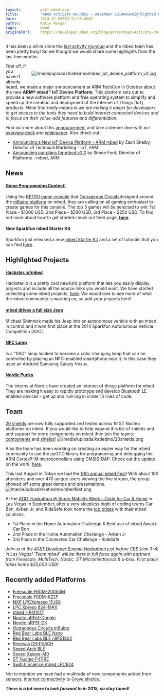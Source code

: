 ```yaml
---
layout:         post-mbed-org
title:          "mbed Activity Roundup – December 2014NewsHighlighted ProjectsTeamRecently added Platforms"
date:           2014-12-03T16:31:55.000Z
author:         Katie Morgan
tags:           mbed
originalUrl:    https://developer.mbed.org/blog/entry/mbed-Activity-Roundup-Dec-2014/
---
```


<p>It has been a while since the <a href="https://developer.mbed.org/blog/entry/mbed-Activity-Roundup-April-2014/">last activity roundup</a> and
  the mbed team has been pretty busy! So we thought we would share some highlights
  from the last few months.</p>
<div style="padding: 10px; float:right">
  <p>
    <img src="https://developer.mbed.org/media/uploads/katiedmo/mbed_iot_device_platform_v2.jpg"
    alt="/media/uploads/katiedmo/mbed_iot_device_platform_v2.jpg" title="/media/uploads/katiedmo/mbed_iot_device_platform_v2.jpg">
  </p>
</div>
<p>First off, if you haven&#x2019;t already heard, we made a major announcement
  at ARM TechCon in October about the new <strong>ARM&#xAE; mbed&#x2122; IoT Device Platform</strong>.
  This platform sets out to provide a new software platform and free operating
  system to simplify and speed up the creation and deployment of the Internet
  of Things (IoT) products. <em>What that really means is we are making it easier for developers to get access to the tools they need to build internet connected devices and to focus on their value-add features and differentiation.</em>
</p>
<p>Find out more about this <a href="http://info.arm.com/gC000i800103AX0jS000fr0"
  rel="nofollow">announcement</a> and take a deeper dive with our <a href="http://community.arm.com/groups/internet-of-things/blog/2014/11/03/arm-mbed-overview"
  rel="nofollow">overview deck</a> and <a href="http://info.arm.com/I030jS00800Xij100s0AX00"
  rel="nofollow">whitepaper</a>. Also check out:</p>
<ul>
  <li><a href="http://info.arm.com/K0000SA008rD1gj0003i0X0" rel="nofollow">Announcing a New IoT Device Platform - ARM mbed</a> by
    Zach Shelby, Director of Technical Marketing - IoT, ARM</li>
  <li><a href="http://info.arm.com/Mi0X0000Sr03j00h800A0E1" rel="nofollow">Announcing our plans for mbed v3.0</a> by
    Simon Ford, Director of Platforms - mbed, ARM</li>
</ul>

<h2>News</h2>


<h4><a href="http://www.outrageouscircuits.com/contest" rel="nofollow">Game Programming Contest!</a></h4>

<p>Using the <a href="http://developer.mbed.org/teams/Outrageous-Circuits/wiki/RETRO_Game_Console">RETRO game console</a> that
  <a
  href="http://developer.mbed.org/teams/Outrageous-Circuits/">Outrageous Circuits</a>designed around the <a href="http://developer.mbed.org/platforms/Outrageous-Circuits-mBuino/">mBuino platform</a> on
    mbed, they are calling on all gaming enthusiast to create games for this
    console. The top 3 games will be selected to win: 1st Place - $1000 USD,
    2nd Place - $500 USD, 3rd Place - $250 USD. To find out more about how
    to get started check out their page, <strong><a href="http://www.outrageouscircuits.com/contest" rel="nofollow">here</a></strong>.</p>

<h4>New Sparkfun mbed Starter Kit</h4>

<p>Sparkfun just released a new <a href="https://www.sparkfun.com/products/12968"
  rel="nofollow">mbed Starter Kit</a> and a set of tutorials that you can
  find <a href="http://sparkfun.com/mbedkit" rel="nofollow">here</a>.</p>

<h2>Highlighted Projects</h2>


<h4><a href="http://hackster.io/mbed" rel="nofollow">Hackster.io/mbed</a></h4>

<p>Hackster.io is a pretty cool new(ish) platform that lets you easily display
  projects and include all the source links you would want. We have started
  collecting some mbed projects, <a href="http://hackster.io/mbed" rel="nofollow">here</a>.
  We would love to see more of what the mbed community is working on, so
  add your projects here!</p>

<h4><a href="https://mbed.org/forum/news-announcements/topic/5013/">mbed drives a full size Jeep</a></h4>

<p>Michael Shimniok made his Jeep into an autonomous vehicle with an mbed
  in control and it won first place at the 2014 Sparkfun Autonomous Vehicle
  Competition (AVC).</p>

<h4><a href="http://developer.mbed.org/cookbook/NFCLamp">NFC Lamp</a></h4>

<p>Is a &quot;SAD&quot; lamp hacked to become a color changing lamp that
  can be controlled by placing an NFC-enabled smartphone near it. In this
  case they used an Android Samsung Galaxy Nexus.</p>

<h4><a href="http://developer.mbed.org/teams/Nordic-Pucks/code/Puck/">Nordic Pucks</a></h4>

<p>The interns at Nordic have created an internet of things platform for
  mbed. They are making it easy to rapidly prototype and develop Bluetooth
  LE enabled devices - get up and running in under 10 lines of code.</p>

<h2>Team</h2>

<p><a href="http://developer.mbed.org/blog/entry/20-shields-on-10-st-nucleo-platforms/">20 shields</a> are
  now fully supported and tested across 10 ST Nucleo platforms on mbed. If
  you would like to help expand this list of shields and add support for
  more components on mbed then join the teams: <a href="http://developer.mbed.org/teams/components/">components</a> and
  <a
  href="http://developer.mbed.org/teams/shields/">shields</a>!
    <img src="https://developer.mbed.org/media/uploads/katiedmo/20shields.png"
    alt="/media/uploads/katiedmo/20shields.png" title="/media/uploads/katiedmo/20shields.png">
</p>
<p>Also the team has been working on creating an easier way for the mbed
  community to use the pyOCD library for programming and debugging the ARM
  Cortex&#xAE;-M microcontrollers using CMSIS-DAP. Check out the update on
  the work, <a href="http://developer.mbed.org/blog/entry/pyOCD-Binary-Version/">here</a>.</p>
<p>This last August in Tokyo we had the <a href="http://developer.mbed.org/blog/entry/10th-mbed-fest-summer-2014/">10th annual mbed Fest</a>!
  With about 100 attendees and over 470 unique users viewing the live stream,
  the group showed off some great demos and presentations.
  <img src="https://developer.mbed.org/media/uploads/katiedmo/mbedfest.png"
  alt="/media/uploads/katiedmo/mbedfest.png" title="/media/uploads/katiedmo/mbedfest.png">
</p>
<p>At the <a href="http://developer.mbed.org/blog/entry/ATT-Code-for-Car-and-home/">AT&amp;T Hackathon @ Super Mobility Week &#x2013; Code for Car &amp; Home</a> in
  Las Vegas in September, after a very sleepless night of coding teams Car
  Bon, Avben Jr, and RideSafe took home the <a href="http://developerboards.att.lithium.com/t5/AT-T-Developer-Program-Blogs/Coders-Win-with-Safety-Apps-at-Super-Mobility-Week-Hackathon/ba-p/38857"
  rel="nofollow">top prizes</a> with their mbed solutions.</p>
<ul>
  <li>1st Place in the Home Automation Challenge &amp; Best use of mbed Award-
    Car Bon</li>
  <li>2nd Place in the Home Automation Challenge - Avben Jr</li>
  <li>3rd Place in the Connected Car Challenge - RideSafe</li>
</ul>
<p><em>Join us at the <a href="https://devsummit.att.com/hackathon" rel="nofollow">AT&amp;T Developer Summit Hackathon</a> just before CES (Jan 3-4) in Las Vegas! &apos;Team mbed&apos; will be there in full force again with partners from Freescale, MultiTech, Nordic, ST Microelectronics &amp; u-blox. First place takes home $25,000 USD!</em>
</p>

<h2>Recently added Platforms</h2>

<ul>
  <li><a href="http://developer.mbed.org/platforms/FRDM-K20D50M/">Freescale FRDM-20D50M</a>

  </li>
  <li><a href="http://developer.mbed.org/platforms/FRDM-K22F/">Freescale FRDM-K22F</a>

  </li>
  <li><a href="http://mbed.org/platforms/LPCXpresso11U68/">NXP LPCXpresso 11U68</a>

  </li>
  <li><a href="http://developer.mbed.org/platforms/LPCXpresso824-MAX/">LPC Xpreso 824-MAX</a>

  </li>
  <li><a href="http://developer.mbed.org/platforms/mbed-HRM1017/">mbed HRM1017</a>

  </li>
  <li><a href="http://developer.mbed.org/platforms/Nordic-nRF51-Dongle/">Nordic nRF51-Dongle</a>

  </li>
  <li><a href="http://developer.mbed.org/platforms/Nordic-nRF51-DK/">Nordic nRF51-DK</a>

  </li>
  <li><a href="http://developer.mbed.org/platforms/Outrageous-Circuits-mBuino/">Outrageous Circuits mBuino</a>

  </li>
  <li><a href="http://developer.mbed.org/platforms/RedBearLab-BLE-Nano/">Red Bear Labs BLE Nano</a>

  </li>
  <li><a href="http://developer.mbed.org/platforms/RedBearLab-nRF51822/">Red Bear Labs BLE nRF51822</a>

  </li>
  <li><a href="http://developer.mbed.org/platforms/Renesas-GR-PEACH/">Renesas GR-PEACH</a>

  </li>
  <li><a href="http://developer.mbed.org/platforms/Seeed-Arch-BLE/">Seeed Arch BLE</a>

  </li>
  <li><a href="http://developer.mbed.org/platforms/Seeed-Xadow-M0/">Seeed Xadow-M0</a>

  </li>
  <li><a href="http://developer.mbed.org/platforms/ST-Nucleo-F411RE/">ST Nucleo F411RE</a>

  </li>
  <li><a href="http://developer.mbed.org/platforms/Switch-Science-mbed-LPC824/">Switch Science mbed LPC824</a>

  </li>
</ul>
<p>Not to mention we have had a multitude of new components added from
  <a
  href="http://developer.mbed.org/search/?q=sensor&amp;order_by=&amp;selected_facets=obj_type_exact%3AComponent&amp;repo_type">sensors</a>, <a href="http://developer.mbed.org/search/?q=internet&amp;order_by=&amp;selected_facets=obj_type_exact%3AComponent&amp;repo_type">internet connectivity</a> to
    <a
    href="http://developer.mbed.org/search/?q=grove&amp;order_by=&amp;selected_facets=obj_type_exact%3AComponent&amp;repo_type">Grove shields</a>.</p>
<p><strong><em>There is a lot more to look forward to in 2015, so stay tuned!</em></strong>
</p>
